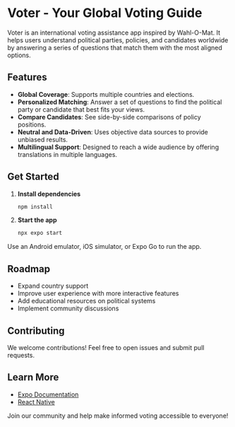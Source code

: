 # Voter - Your Global Voting Guide

Voter is an international voting assistance app inspired by Wahl-O-Mat. It helps users understand political parties, policies, and candidates worldwide by answering a series of questions that match them with the most aligned options.

## Features

- **Global Coverage**: Supports multiple countries and elections.
- **Personalized Matching**: Answer a set of questions to find the political party or candidate that best fits your views.
- **Compare Candidates**: See side-by-side comparisons of policy positions.
- **Neutral and Data-Driven**: Uses objective data sources to provide unbiased results.
- **Multilingual Support**: Designed to reach a wide audience by offering translations in multiple languages.

## Get Started

1. **Install dependencies**
   ```bash
   npm install
   ```
2. **Start the app**
   ```bash
   npx expo start
   ```

Use an Android emulator, iOS simulator, or Expo Go to run the app.

## Roadmap

- Expand country support
- Improve user experience with more interactive features
- Add educational resources on political systems
- Implement community discussions

## Contributing

We welcome contributions! Feel free to open issues and submit pull requests.

## Learn More

- [Expo Documentation](https://docs.expo.dev/)
- [React Native](https://reactnative.dev/)

Join our community and help make informed voting accessible to everyone!

